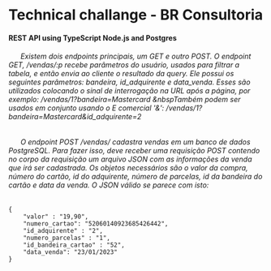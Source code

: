 # Technical challange - BR Consultoria
#### REST API using TypeScript Node.js and Postgres



###### &nbsp;&nbsp;&nbsp;&nbsp;&nbsp;&nbsp;Existem dois endpoints principais, um GET e outro POST. O endpoint GET, /vendas/:p recebe parâmetros do usuário, usados para filtrar a tabela, e então envia ao cliente o resultado da query. Ele possui os seguintes parâmetros: bandeira, id_adquirente e data_venda. Esses são utilizados colocando o sinal de interrogação na URL após a página, por exemplo: /vendas/1?bandeira=Mastercard &nbspTambém podem ser usados em conjunto usando o E comercial '&': /vendas/1?bandeira=Mastercard&id_adquirente=2
###### &nbsp;&nbsp;&nbsp;&nbsp;&nbsp;&nbsp;O endpoint POST /vendas/ cadastra vendas em um banco de dados PostgreSQL. Para fazer isso, deve receber uma requisição POST contendo no corpo da requisição um arquivo JSON com as informações da venda que irá ser cadastrada. Os objetos necessários são o valor da compra, número do cartão, id do adquirente, número de parcelas, id da bandeira do cartão e data da venda. O JSON válido se parece com isto:
```
{
    "valor" : "19,90",
    "numero_cartao": "52060140923685426442",
    "id_adquirente" : "2",
    "numero_parcelas" : "1",
    "id_bandeira_cartao" : "52",
    "data_venda": "23/01/2023"
}
```
